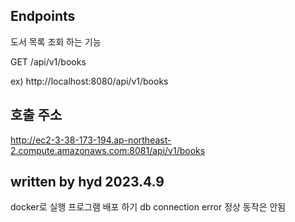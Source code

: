 ## Endpoints

도서 목록 조회 하는 기능

GET /api/v1/books

ex) http://localhost:8080/api/v1/books

## 호출 주소

http://ec2-3-38-173-194.ap-northeast-2.compute.amazonaws.com:8081/api/v1/books


## written by   hyd 2023.4.9
docker로 실행 프로그램 배포 하기
db connection error 정상 동작은 안됨